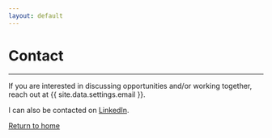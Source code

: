 ```yaml
---
layout: default
---
```


# Contact

* * *

If you are interested in discussing opportunities and/or working together, reach out at {{ site.data.settings.email }}.

I can also be contacted on [LinkedIn](https://www.linkedin.com/in/williamkingsley).

[Return to home](./)
